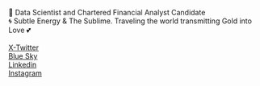 <!--
**AdamGoyer/adamgoyer** is a ✨ _special_ ✨ repository because its `README.md` (this file) appears on your GitHub profile.

-->
🔭 Data Scientist and Chartered Financial Analyst Candidate <br>
🌀 Subtle Energy & The Sublime. Traveling the world transmitting Gold into Love 💕 <br>
<br>
[X-Twitter](https://twitter.com/AdamGoyer) <br>
[Blue Sky](https://bsky.app/profile/adamgoyer.bsky.social) <br>
[Linkedin](https://www.linkedin.com/in/adamgoyer) <br>
[Instagram](https://www.instagram.com/adamgoyer) <br>

